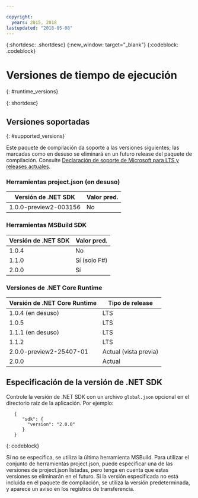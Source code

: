 ```yaml
---

copyright:
  years: 2015, 2018
lastupdated: "2018-05-08"
---
```


{:shortdesc: .shortdesc}
{:new_window: target="_blank"}
{:codeblock: .codeblock}


# Versiones de tiempo de ejecución
{: #runtime_versions}


{: shortdesc}

## Versiones soportadas
{: #supported_versions}

Este paquete de compilación da soporte a las versiones siguientes; las marcadas como en desuso se eliminará en un futuro release del paquete de compilación.  Consulte [Declaración de soporte de Microsoft para LTS y releases actuales](https://www.microsoft.com/net/core/support).

### Herramientas project.json (en desuso)

| Versión de .NET SDK        | Valor pred. |
|-------------------------|---------|
| 1.0.0-preview2-003156   |   No    |

### Herramientas MSBuild SDK

| Versión de .NET SDK        | Valor pred.          |
|-------------------------|------------------|
| 1.0.4                   |   No             |
| 1.1.0                   |   Sí (solo F#)  |
| 2.0.0                   |   Sí            |

### Versiones de .NET Core Runtime

| Versión de .NET Core Runtime | Tipo de release      |
|---------------------------|-------------------|
| 1.0.4 (en desuso)        | LTS               |
| 1.0.5                     | LTS               |
| 1.1.1 (en desuso)        | LTS               |
| 1.1.2                     | LTS               |
| 2.0.0-preview2-25407-01   | Actual (vista previa) |
| 2.0.0                     | Actual           |

## Especificación de la versión de .NET SDK

Controle la versión de .NET SDK con un archivo `global.json` opcional en el directorio raíz de la aplicación. Por ejemplo:
```
   {
      "sdk": {
        "version": "2.0.0"
      }
   }
```
{: codeblock}

Si no se especifica, se utiliza la última herramienta MSBuild.  Para utilizar el conjunto de herramientas project.json, puede especificar una de las versiones de project.json listadas, pero tenga en cuenta que estas versiones se eliminarán en el futuro.  Si la versión especificada no está incluida en el paquete de compilación, se utiliza la versión predeterminada, y aparece un aviso en los registros de transferencia.
